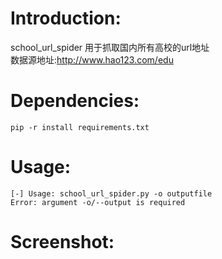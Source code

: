 # Introduction:
school_url_spider 用于抓取国内所有高校的url地址  
数据源地址:http://www.hao123.com/edu

# Dependencies:
`pip -r install requirements.txt`

# Usage:
```
[-] Usage: school_url_spider.py -o outputfile
Error: argument -o/--output is required
```
# Screenshot:
